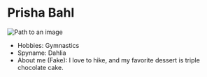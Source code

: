 # Prisha Bahl

![Path to an image](happiness.jpg)

- Hobbies: Gymnastics
- Spyname: Dahlia
- About me (Fake): I love to hike, and my favorite dessert is triple chocolate cake. 

